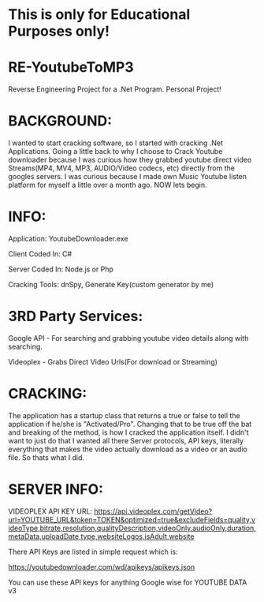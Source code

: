 # This is only for Educational Purposes only!
# RE-YoutubeToMP3
Reverse Engineering Project for a .Net Program.  Personal Project!

# BACKGROUND:

I wanted to start cracking software, so I started with cracking .Net Applications. Going a little back to why I choose to Crack Youtube downloader because I was curious how they grabbed youtube direct video Streams(MP4, MV4, MP3, AUDIO/Video codecs, etc) directly from the googles servers. I was curious because I made own Music Youtube listen platform for myself a little over a month ago. NOW lets begin.



# INFO:

Application: YoutubeDownloader.exe

Client Coded In: C#

Server Coded In: Node.js or Php

Cracking Tools: dnSpy, Generate Key(custom generator by me)



# 3RD Party Services:

Google API - For searching and grabbing youtube video details along with searching.

Videoplex - Grabs Direct Video Urls(For download or Streaming)



# CRACKING:

The application has a startup class that returns a true or false to tell the application if he/she is "Activated/Pro". Changing that to be true off the bat and breaking of the method, is how I cracked the application itself. I didn't want to just do that I wanted all there Server protocols, API keys, literally everything that makes the video actually download as a video or an audio file. So thats what I did. 

# SERVER INFO: 

VIDEOPLEX API KEY URL: https://api.videoplex.com/getVideo?url=YOUTUBE_URL&token=TOKEN&optimized=true&excludeFields=quality,videoType,bitrate,resolution,qualityDescription,videoOnly,audioOnly,duration,metaData,uploadDate,type,websiteLogos,isAdult,website



There API Keys are listed in simple request which is:

https://youtubedownloader.com/wd/apikeys/apikeys.json



You can use these API keys for anything Google wise for YOUTUBE DATA v3
